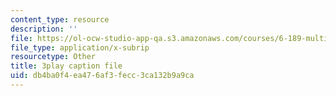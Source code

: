 ```yaml
---
content_type: resource
description: ''
file: https://ol-ocw-studio-app-qa.s3.amazonaws.com/courses/6-189-multicore-programming-primer-january-iap-2007/db4ba0f4ea476af3fecc3ca132b9a9ca_ZD2sKqPxPIk.srt
file_type: application/x-subrip
resourcetype: Other
title: 3play caption file
uid: db4ba0f4-ea47-6af3-fecc-3ca132b9a9ca
---
```

